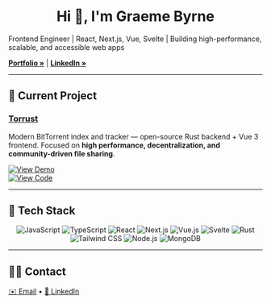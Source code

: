 <h1 align="center">Hi 👋, I'm Graeme Byrne</h1>
<p align="left">
Frontend Engineer | React, Next.js, Vue, Svelte | Building high-performance, scalable, and accessible web apps
</p>

<p align="left">
  <a href="https://www.graemebyrne.com/"><strong>Portfolio »</strong></a> |
  <a href="https://www.linkedin.com/in/graeme-byrne/"><strong>LinkedIn »</strong></a>
</p>

---

## 🔭 Current Project

### [Torrust](https://torrust.com/)
Modern BitTorrent index and tracker — open-source Rust backend + Vue 3 frontend. Focused on **high performance, decentralization, and community-driven file sharing**.  

[![View Demo](https://img.shields.io/badge/demo-live-blue?style=for-the-badge)](https://torrust.com/)  
[![View Code](https://img.shields.io/badge/code-GitHub-black?style=for-the-badge)](https://github.com/GraemeByrne/Torrust)

---

## 🌱 Tech Stack

<p align="center">
  <img alt="JavaScript" src="https://img.shields.io/badge/-JavaScript-F7DF1E?style=for-the-badge&logo=javascript&logoColor=black"/>
  <img alt="TypeScript" src="https://img.shields.io/badge/-TypeScript-3178C6?style=for-the-badge&logo=typescript&logoColor=white"/>
  <img alt="React" src="https://img.shields.io/badge/-React-61DAFB?style=for-the-badge&logo=react&logoColor=black"/>
  <img alt="Next.js" src="https://img.shields.io/badge/-Next.js-000000?style=for-the-badge&logo=next.js&logoColor=white"/>
  <img alt="Vue.js" src="https://img.shields.io/badge/-Vue.js-4FC08D?style=for-the-badge&logo=vue.js&logoColor=white"/>
  <img alt="Svelte" src="https://img.shields.io/badge/-Svelte-FF3E00?style=for-the-badge&logo=svelte&logoColor=white"/>
  <img alt="Rust" src="https://img.shields.io/badge/-Rust-000000?style=for-the-badge&logo=rust&logoColor=white"/>
  <img alt="Tailwind CSS" src="https://img.shields.io/badge/-Tailwind%20CSS-06B6D4?style=for-the-badge&logo=tailwind-css&logoColor=white"/>
  <img alt="Node.js" src="https://img.shields.io/badge/-Node.js-339933?style=for-the-badge&logo=node.js&logoColor=white"/>
  <img alt="MongoDB" src="https://img.shields.io/badge/-MongoDB-47A248?style=for-the-badge&logo=mongodb&logoColor=white"/>
</p>

---

## 👨‍💻 Contact

<p align="left">
  <a href="mailto:grmbrn89@gmail.com">✉️ Email</a> • 
  <a href="https://www.linkedin.com/in/graeme-byrne/">🔗 LinkedIn</a>
</p>
